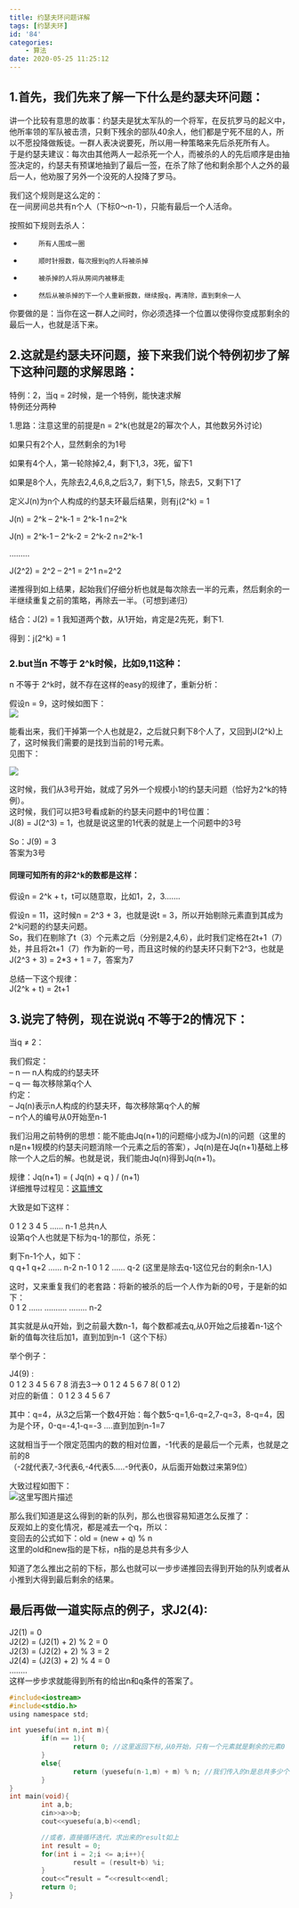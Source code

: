 ```yaml
---
title: 约瑟夫环问题详解
tags: [约瑟夫环]
id: '84'
categories:
    - 算法
date: 2020-05-25 11:25:12
---
```


## 1.首先，我们先来了解一下什么是约瑟夫环问题：<br>

讲一个比较有意思的故事：约瑟夫是犹太军队的一个将军，在反抗罗马的起义中，他所率领的军队被击溃，只剩下残余的部队40余人，他们都是宁死不屈的人，所以不愿投降做叛徒。一群人表决说要死，所以用一种策略来先后杀死所有人。   
于是约瑟夫建议：每次由其他两人一起杀死一个人，而被杀的人的先后顺序是由抽签决定的，约瑟夫有预谋地抽到了最后一签，在杀了除了他和剩余那个人之外的最后一人，他劝服了另外一个没死的人投降了罗马。

我们这个规则是这么定的：   
在一间房间总共有n个人（下标0～n-1），只能有最后一个人活命。

按照如下规则去杀人：

*         所有人围成一圈

*         顺时针报数，每次报到q的人将被杀掉

*         被杀掉的人将从房间内被移走

*         然后从被杀掉的下一个人重新报数，继续报q，再清除，直到剩余一人

你要做的是：当你在这一群人之间时，你必须选择一个位置以使得你变成那剩余的最后一人，也就是活下来。

## 2.这就是约瑟夫环问题，接下来我们说个特例初步了解下这种问题的求解思路：<br>

特例：2，当q = 2时候，是一个特例，能快速求解   
特例还分两种

1.思路：注意这里的前提是n = 2^k(也就是2的幂次个人，其他数另外讨论)

如果只有2个人，显然剩余的为1号    

如果有4个人，第一轮除掉2,4，剩下1,3，3死，留下1

如果是8个人，先除去2,4,6,8,之后3,7，剩下1,5，除去5，又剩下1了

定义J(n)为n个人构成的约瑟夫环最后结果，则有j(2^k) = 1

J(n) = 2^k – 2^k-1 = 2^k-1                  n=2^k

J(n) = 2^k-1 – 2^k-2 = 2^k-2                n=2^k-1

………

J(2^2) = 2^2 – 2^1 = 2^1                    n=2^2

递推得到如上结果，起始我们仔细分析也就是每次除去一半的元素，然后剩余的一半继续重复之前的策略，再除去一半。（可想到递归）

结合：J(2) = 1 我知道两个数，从1开始，肯定是2先死，剩下1.

得到：j(2^k) = 1

### 2.but当n 不等于 2^k时候，比如9,11这种：<br>

n 不等于 2^k时，就不存在这样的easy的规律了，重新分析：

假设n = 9，这时候如图下：   
![](https://blog.wenboo.top/wp-content/uploads/2018/05/20180525233715_81402.png)

能看出来，我们干掉第一个人也就是2，之后就只剩下8个人了，又回到J(2^k)上了，这时候我们需要的是找到当前的1号元素。   
见图下： 

![](https://blog.wenboo.top/wp-content/uploads/2018/05/20180525234057_58484.png)

这时候，我们从3号开始，就成了另外一个规模小1的约瑟夫问题（恰好为2^k的特例）。   
这时候，我们可以把3号看成新的约瑟夫问题中的1号位置：   
J(8) = J(2^3) = 1，也就是说这里的1代表的就是上一个问题中的3号

So：J(9) = 3   
答案为3号

#### 同理可知所有的非2^k的数都是这样：<br>

假设n = 2^k + t，t可以随意取，比如1，2，3…….

假设n = 11，这时候n = 2^3 + 3，也就是说t = 3，所以开始剔除元素直到其成为2^k问题的约瑟夫问题。   
So，我们在剔除了t（3）个元素之后（分别是2,4,6），此时我们定格在2t+1（7）处，并且将2t+1（7）作为新的一号，而且这时候的约瑟夫环只剩下2^3，也就是J(2^3 + 3) = 2*3 + 1 = 7，答案为7

总结一下这个规律：   
J(2^k + t) = 2t+1

## 3.说完了特例，现在说说q 不等于2的情况下：<br>

当q ≠ 2：

我们假定：   
– n — n人构成的约瑟夫环   
– q — 每次移除第q个人   
约定：   
– Jq(n)表示n人构成的约瑟夫环，每次移除第q个人的解   
– n个人的编号从0开始至n-1

我们沿用之前特例的思想：能不能由Jq(n+1)的问题缩小成为J(n)的问题（这里的n是n+1规模的约瑟夫问题消除一个元素之后的答案），Jq(n)是在Jq(n+1)基础上移除一个人之后的解。也就是说，我们能由Jq(n)得到Jq(n+1)。

规律：Jq(n+1) = ( Jq(n) + q ) / (n+1)   
详细推导过程见：[这篇博文](https://blog.csdn.net/wusuopubupt/article/details/18214999)

大致是如下这样：

0 1 2 3 4 5 ……  n-1       总共n人  
设第q个人也就是下标为q-1的那位，杀死：

剩下n-1个人，如下：  
q q+1 q+2 …… n-2  n-1   0  1  2   ……  q-2     (这里是除去q-1这位兄台的剩余n-1人)

这时，又来重复我们的老套路：将新的被杀的后一个人作为新的0号，于是新的如下：  
0  1  2   ……     ……….     ……..  n-2

其实就是从q开始，到之前最大数n-1，每个数都减去q,从0开始之后接着n-1这个新的值每次往后加1，直到加到n-1（这个下标） 

举个例子：

J4(9) :  
0 1 2 3 4 5 6 7 8    消去3–>    0 1 2 4 5 6 7 8( 0 1 2)  
对应的新值：          0 1 2 3 4  5 6 7

其中：q=4，从3之后第一个数4开始：每个数5-q=1,6-q=2,7-q=3，8-q=4，因为是个环，0-q=-4,1-q=-3 ….直到加到n-1=7 

这就相当于一个限定范围内的数的相对位置，-1代表的是最后一个元素，也就是之前的8  
（-2就代表7,-3代表6,-4代表5…..-9代表0，从后面开始数过来第9位）

大致过程如图下：   
![这里写图片描述](https://blog.wenboo.top/wp-content/uploads/2018/05/20180525233911_38244.png)

那么我们知道是这么得到的新的队列，那么也很容易知道怎么反推了：   
反观如上的变化情况，都是减去一个q，所以：   
变回去的公式如下：old = (new + q) % n   
这里的old和new指的是下标，n指的是总共有多少人

知道了怎么推出之前的下标，那么也就可以一步步递推回去得到开始的队列或者从小推到大得到最后剩余的结果。

## 最后再做一道实际点的例子，求J2(4):

J2(1) = 0   
J2(2) = (J2(1) + 2) % 2 = 0   
J2(3) = (J2(2) + 2) % 3 = 2   
J2(4) = (J2(3) + 2) % 4 = 0   
……..   
这样一步步求就能得到所有的给出n和q条件的答案了。

```c
#include<iostream>
#include<stdio.h>
using namespace std;

int yuesefu(int n,int m){
        if(n == 1){
                return 0; //这里返回下标,从0开始，只有一个元素就是剩余的元素0
        }
        else{
                return (yuesefu(n-1,m) + m) % n; //我们传入的n是总共多少个数
        }
}
int main(void){
        int a,b;
        cin>>a>>b;
        cout<<yuesefu(a,b)<<endl;

        //或者，直接循环迭代，求出来的result如上
        int result = 0;
        for(int i = 2;i <= a;i++){
                result = (result+b) %i;
        }
        cout<<“result = “<<result<<endl;
        return 0;
}
```
